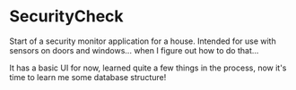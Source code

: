 SecurityCheck
=============

Start of a security monitor application for a house.  Intended for use with sensors on doors and windows... when I figure out how to do that...

It has a basic UI for now, learned quite a few things in the process, now it's time to learn me some database structure!
